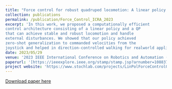 ```yaml
---
title: "Force control for robust quadruped locomotion: A linear policy approach"
collection: publications
permalink: /publication/Force_Control_ICRA_2023
excerpt: 'In this work, we proposed a computationally efficient
control architecture consisting of a linear policy and a QP
that can achieve stable and robust locomotion and handle
external disturbances. We showed that our policy achieved
zero-shot generalization to commanded velocities from the
joystick and helped in direction-controlled walking for realworld applications'
date: 2023/05/29
venue: '2023 IEEE International Conference on Robotics and Automation (ICRA)'
paperurl: '[https://ieeexplore.ieee.org/stamp/stamp.jsp?arnumber=10883701](https://ieeexplore.ieee.org/stamp/stamp.jsp?arnumber=10161080)'
project website: 'https://www.stochlab.com/projects/LinPolForceControlQuad.html'
---
```

[Download paper here](https://ieeexplore.ieee.org/stamp/stamp.jsp?arnumber=10161080)
